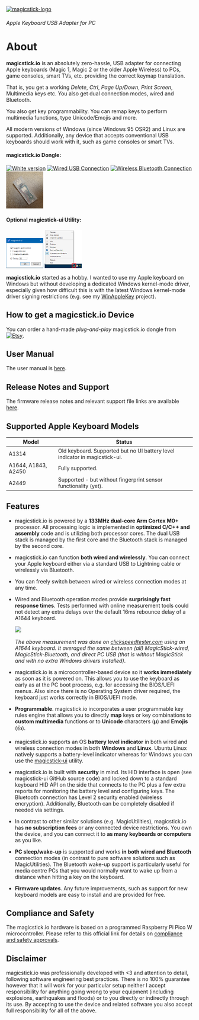 [![magicstick-logo](docs/magicstick-logo.png)](https://github.com/samartzidis/magicstick.io)
###### Apple Keyboard USB Adapter for PC

# About

**magicstick.io** is an absolutely zero-hassle, USB adapter for connecting Apple keyboards (Magic 1, Magic 2 or the older Apple Wireless) to PCs, game consoles, smart TVs, etc. providing the correct keymap translation.

That is, you get a working _Delete_, _Ctrl_, _Page Up/Down_, _Print Screen_, Multimedia keys etc. You also get dual connection modes, wired and Bluetooth.

You also get key programmability. You can remap keys to perform multimedia functions, type Unicode/Emojis and more.

All modern versions of Windows (since Windows 95 OSR2) and Linux are supported. Additionally, any device that accepts conventional USB keyboards should work with it, such as game consoles or smart TVs.

#### magicstick.io Dongle:
<a href="docs/side-white.png"><img src="docs/side-white.png" width="100" title="White version" /></a>
<a href="docs/wired.png"><img src="docs/wired.png" width="100" title="Wired USB Connection"/></a>
<a href="docs/wireless.png"><img src="docs/wireless.png" width="100" title="Wireless Bluetooth Connection"></a>
<a href="docs/clear-front.png"><img src="docs/clear-front.png" width="100" title="Clear version"/></a>

#### Optional magicstick-ui Utility:
<a href="docs/20230927213111.png"><img src="docs/20230927213111.png" width="100" title="Settings"/></a>
<a href="docs/Untitled-1.png"><img src="docs/Untitled-1.png" width="100" title="Battery Indicator"/></a>
        
**magicstick.io** started as a hobby. I wanted to use my Apple keyboard on Windows but without developing a dedicated Windows kernel-mode driver, especially given how difficult this is with the latest Windows kernel-mode driver signing restrictions (e.g. see my [WinAppleKey](https://github.com/samartzidis/WinAppleKey) project). 

## How to get a magicstick.io Device

You can order a hand-made _plug-and-play_ magicstick.io dongle from [![Etsy](docs/etsy.png)](https://www.etsy.com/shop/MagicStickIO).

## User Manual

The user manual is [here](docs/README.md).

## Release Notes and Support

The firmware release notes and relevant support file links are available [here](release-notes.md).

## Supported Apple Keyboard Models

| Model | Status |
| -------- | ------- |
| A1314 | Old keyboard. Supported but no UI battery level indicator in magicstick-ui. |
| A1644, A1843, A2450 | Fully supported. |
| A2449 | Supported - but without fingerprint sensor functionality (yet). |

## Features

- magicstick.io is powered by a **133MHz dual-core Arm Cortex M0+** processor. All processing logic is implemented in **optimized C/C++ and assembly** code and is utilizing both processor cores. The dual USB stack is managed by the first core and the Bluetooth stack is managed by the second core.
- magicstick.io can function **both wired and wirelessly**. You can connect your Apple keyboard either via a standard USB to Lightning cable or wirelessly via Bluetooth. 
- You can freely switch between wired or wireless connection modes at any time.
- Wired and Bluetooth operation modes provide **surprisingly fast response times**. Tests performed with online measurement tools could not detect any extra delays over the default 16ms rebounce delay of a A1644 keyboard.

  ![](docs/20231001222021.png)
  
  _The above measurement was done on [clickspeedtester.com](https://www.clickspeedtester.com/keyboard-latency-test/) using an A1644 keyboard. It averaged the same between (all) MagicStick-wired, MagicStick-Bluetooth, and direct PC USB (that is without MagicStick and with no extra Windows drivers installed)_.
- magicstick.io is a microcontroller-based device so it **works immediately** as soon as it is powered on. This allows you to use the keyboard as early as at the PC boot process, e.g. for accessing the BIOS/UEFI menus. Also since there is no Operating System driver required, the keyboard just works correctly in BIOS/UEFI mode.
- **Programmable**. magicstick.io incorporates a user programmable key rules engine that allows you to directly **map** keys or key combinations to **custom multimedia** functions or to **Unicode** characters (**μ**) and **Emojis** (👍).
- magicstick.io supports an OS **battery level indicator** in both wired and wireless connection modes in both **Windows** and **Linux**. Ubuntu Linux natively supports a battery-level indicator whereas for Windows you can use the [magicstick-ui](docs#the-magicstickui-utility) utility.
- magicstick.io is built with **security** in mind. Its HID interface is open (see magicstick-ui GitHub source code) and locked down to a standard keyboard HID API on the side that connects to the PC plus a few extra reports for monitoring the battery level and configuring keys. The Bluetooth connection has Level 2 security enabled (wireless encryption). Additionally, Bluetooth can be completely disabled if needed via settings.
- In contrast to other similar solutions (e.g. MagicUtilities), magicstick.io has **no subscription fees** or any connected device restrictions. You own the device, and you can connect it to **as many keyboards or computers** as you like.
- **PC sleep/wake-up** is supported and works **in both wired and Bluetooth** connection modes (in contrast to pure software solutions such as MagicUtilities). The Bluetooth wake-up support is particularly useful for media centre PCs that you would normally want to wake up from a distance when hitting a key on the keyboard. 
- **Firmware updates**. Any future improvements, such as support for new keyboard models are easy to install and are provided for free.

## Compliance and Safety

The magicstick.io hardware is based on a programmed Raspberry Pi Pico W microcontroller. Please refer to this official link for details on [compliance and safety approvals](https://pip.raspberrypi.com/categories/688).

## Disclaimer

magicstick.io was professionally developed with <3 and attention to detail, following software engineering best practices. There is no 100% guarantee however that it will work for your particular setup neither I accept responsibility for anything going wrong to your equipment (including explosions, earthquakes and floods) or to you directly or indirectly through its use. By accepting to use the device and related software you also accept full responsibility for all of the above. 


 







